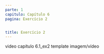 ```yaml
---
parte: 1
capitulo: Capítulo 6
pagina: Exercício 2


title: Exercício 2
---
```


video capítulo 6.1_ex2
template imagem/vídeo

